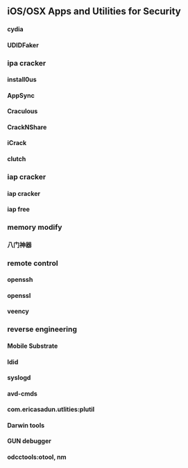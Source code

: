 ## iOS/OSX Apps and Utilities for Security

#### cydia
#### UDIDFaker

### ipa cracker
#### install0us
#### AppSync
#### Craculous
#### CrackNShare
#### iCrack
#### clutch

### iap cracker
#### iap cracker
#### iap free

### memory modify
#### 八门神器

### remote control
#### openssh
#### openssl
#### veency

### reverse engineering

#### Mobile Substrate
#### ldid
#### syslogd
#### avd-cmds
#### com.ericasadun.utlities:plutil
#### Darwin tools
#### GUN debugger
#### odcctools:otool, nm
